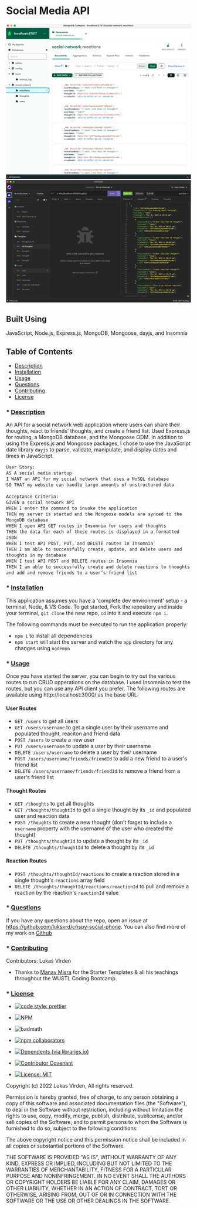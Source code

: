 # Social Media API

![MongoDB](https://github.com/luksvrd/crispy-social-phone/blob/main/img/MongoDB.jpg)
![Routes](https://github.com/luksvrd/crispy-social-phone/blob/main/img/Routes.jpg)

## Built Using

JavaScript, Node.js, Express.js, MongoDB, Mongoose, dayjs, and Insomnia

## Table of Contents

- [Description](#description)
- [Installation](#installation)
- [Usage](#usage)
- [Questions](#questions)
- [Contributing](#contributing)
- [License](#license)

### \* [Description](#description)

An API for a social network web application where users can share their thoughts, react to friends’ thoughts, and create a friend list. Used Express.js for routing, a MongoDB database, and the Mongoose ODM. In addition to using the Express.js and Mongoose packages, I chose to use the JavaScript date library `dayjs` to parse, validate, manipulate, and display dates and times in JavaScript.

```
User Story:
AS A social media startup
I WANT an API for my social network that uses a NoSQL database
SO THAT my website can handle large amounts of unstructured data

Acceptance Criteria:
GIVEN a social network API
WHEN I enter the command to invoke the application
THEN my server is started and the Mongoose models are synced to the MongoDB database
WHEN I open API GET routes in Insomnia for users and thoughts
THEN the data for each of these routes is displayed in a formatted JSON
WHEN I test API POST, PUT, and DELETE routes in Insomnia
THEN I am able to successfully create, update, and delete users and thoughts in my database
WHEN I test API POST and DELETE routes in Insomnia
THEN I am able to successfully create and delete reactions to thoughts and add and remove friends to a user’s friend list

```

### \* [Installation](#installation)

This application assumes you have a 'complete dev environment' setup - a terminal, Node, & VS Code. To get started, Fork the repository and inside your terminal, `git clone` the new repo, `cd` into it and execute `npm i`.

The following commands must be executed to run the application properly:

- `npm i` to install all dependencies
- `npm start` will start the server and watch the `app` directory for any changes using `nodemon`

### \* [Usage](#usage)

Once you have started the server, you can begin to try out the various routes to run CRUD opperations on the database. I used Insomnia to test the routes, but you can use any API client you prefer. The following routes are available using http://localhost:3000/ as the base URL:

#### User Routes

- `GET /users` to get all users
- `GET /users/username` to get a single user by their username and populated thought, reaciton and friend data
- `POST /users` to create a new user
- `PUT /users/username` to update a user by their username
- `DELETE /users/username` to delete a user by their username
- `POST /users/username/friends/friendId` to add a new friend to a user's friend list
- `DELETE /users/username/friends/friendId` to remove a friend from a user's friend list

#### Thought Routes

- `GET /thoughts` to get all thoughts
- `GET /thoughts/thoughtId` to get a single thought by its `_id` and populated user and reaction data
- `POST /thoughts` to create a new thought (don't forget to include a `username` property with the username of the user who created the thought)
- `PUT /thoughts/thoughtId` to update a thought by its `_id`
- `DELETE /thoughts/thoughtId` to delete a thought by its `_id`

#### Reaction Routes

- `POST /thoughts/thoughtId/reactions` to create a reaction stored in a single thought's `reactions` array field
- `DELETE /thoughts/thoughtId/reactions/reactionId` to pull and remove a reaction by the reaction's `reactionId` value

### \* [Questions](#questions)

If you have any questions about the repo, open an issue at https://github.com/luksvrd/crispy-social-phone. You can also find more of my work on [Github](https://github.com/luksvrd)

### \* [Contributing](#contributing)

Contributors: Lukas Virden

- Thanks to [Manav Misra](https://github.com/manavm1990/html-css-practice) for the Starter Templates & all his teachings throughout the WUSTL Coding Bootcamp.

### \* [License](#license)

- [![code style: prettier](https://img.shields.io/badge/code_style-prettier-ff69b4.svg?style=flat-square)](https://github.com/prettier/prettier)
- ![NPM](https://img.shields.io/npm/l/inquirer?style=plastic)
- ![badmath](https://img.shields.io/github/languages/top/lernantino/badmath)
- [![npm collaborators](https://img.shields.io/npm/collaborators/inquirer)](https://www.npmjs.com/package/inquirer)
- [![Dependents (via libraries.io)](https://img.shields.io/librariesio/dependents/npm/inquirer)](https://www.npmjs.com/package/inquirer)
- [![Contributor Covenant](https://img.shields.io/badge/Contributor%20Covenant-2.1-4baaaa.svg)](code_of_conduct.md)

- [![License: MIT](https://img.shields.io/badge/License-MIT-yellow.svg)](https://opensource.org/licenses/MIT)

Copyright (c) 2022 Lukas Virden, All rights reserved.

Permission is hereby granted, free of charge, to any person obtaining a copy of this software and associated documentation files (the "Software"), to deal in the Software without restriction, including without limitation the rights to use, copy, modify, merge, publish, distribute, sublicense, and/or sell copies of the Software, and to permit persons to whom the Software is furnished to do so, subject to the following conditions:

The above copyright notice and this permission notice shall be included in all copies or substantial portions of the Software.

THE SOFTWARE IS PROVIDED "AS IS", WITHOUT WARRANTY OF ANY KIND, EXPRESS OR IMPLIED, INCLUDING BUT NOT LIMITED TO THE WARRANTIES OF MERCHANTABILITY, FITNESS FOR A PARTICULAR PURPOSE AND NONINFRINGEMENT. IN NO EVENT SHALL THE AUTHORS OR COPYRIGHT HOLDERS BE LIABLE FOR ANY CLAIM, DAMAGES OR OTHER LIABILITY, WHETHER IN AN ACTION OF CONTRACT, TORT OR OTHERWISE, ARISING FROM, OUT OF OR IN CONNECTION WITH THE SOFTWARE OR THE USE OR OTHER DEALINGS IN THE SOFTWARE.
